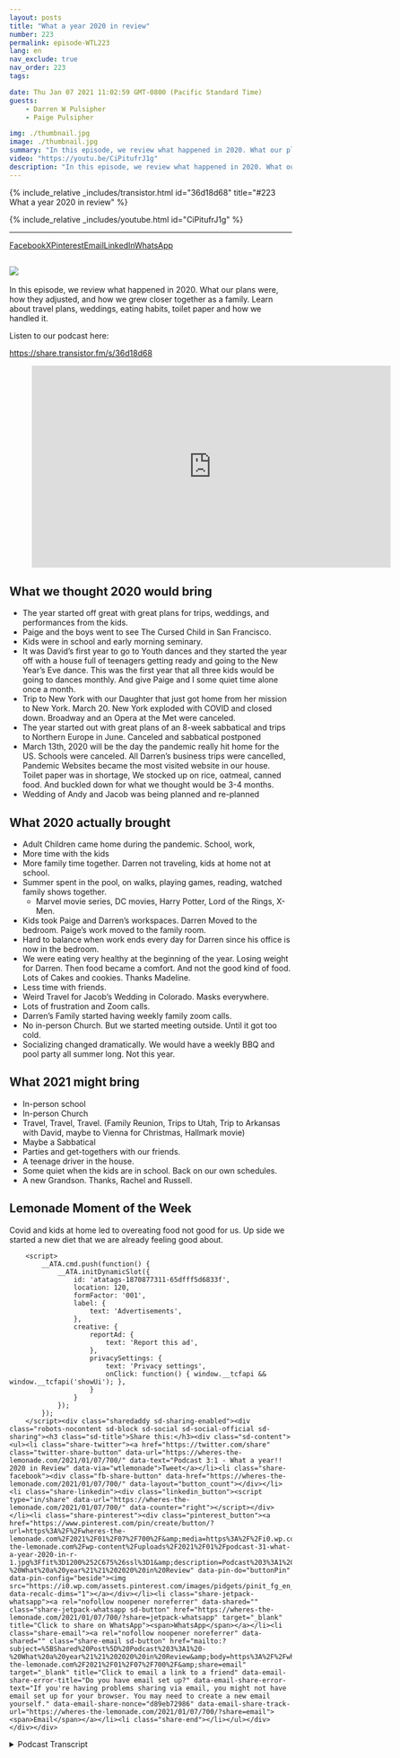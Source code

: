 ```yaml
---
layout: posts
title: "What a year 2020 in review"
number: 223
permalink: episode-WTL223
lang: en
nav_exclude: true
nav_order: 223
tags:

date: Thu Jan 07 2021 11:02:59 GMT-0800 (Pacific Standard Time)
guests:
    - Darren W Pulsipher
    - Paige Pulsipher

img: ./thumbnail.jpg
image: ./thumbnail.jpg
summary: "In this episode, we review what happened in 2020. What our plans were, how they adjusted, and how we grew closer together as a family. Learn about travel plans, weddings, eating habits, toilet paper, and how we handled it."
video: "https://youtu.be/CiPitufrJ1g"
description: "In this episode, we review what happened in 2020. What our plans were, how they adjusted, and how we grew closer together as a family. Learn about travel plans, weddings, eating habits, toilet paper, and how we handled it."
---
```


<div>
{% include_relative _includes/transistor.html id="36d18d68" title="#223 What a year 2020 in review" %}

{% include_relative _includes/youtube.html id="CiPitufrJ1g" %}
</div>

---

<div class="meks_ess layout-6-1 rectangle solid"><a href="#" class="meks_ess-item socicon-facebook" data-url="http://www.facebook.com/sharer/sharer.php?u=https%3A%2F%2Fwheres-the-lemonade.com%2F2021%2F01%2F07%2F700%2F&amp;t=Podcast%203%3A1%20%E2%80%93%20What%20a%20year%21%21%202020%20in%20Review"><span>Facebook</span></a><a href="#" class="meks_ess-item socicon-twitter" data-url="http://twitter.com/intent/tweet?url=https%3A%2F%2Fwheres-the-lemonade.com%2F2021%2F01%2F07%2F700%2F&amp;text=Podcast%203%3A1%20%E2%80%93%20What%20a%20year%21%21%202020%20in%20Review"><span>X</span></a><a href="#" class="meks_ess-item socicon-pinterest" data-url="http://pinterest.com/pin/create/button/?url=https%3A%2F%2Fwheres-the-lemonade.com%2F2021%2F01%2F07%2F700%2F&amp;media=https%3A%2F%2Fi0.wp.com%2Fwheres-the-lemonade.com%2Fwp-content%2Fuploads%2F2021%2F01%2Fpodcast-31-what-a-year-2020-in-r-1.jpg%3Ffit%3D1280%252C720%26amp%3Bssl%3D1&amp;description=Podcast%203%3A1%20%E2%80%93%20What%20a%20year%21%21%202020%20in%20Review"><span>Pinterest</span></a><a href="mailto:?subject=Podcast%203%3A1%20%E2%80%93%20What%20a%20year%21%21%202020%20in%20Review&amp;body=https%3A%2F%2Fwheres-the-lemonade.com%2F2021%2F01%2F07%2F700%2F" class="meks_ess-item  socicon-mail prevent-share-popup "><span>Email</span></a><a href="#" class="meks_ess-item socicon-linkedin" data-url="https://www.linkedin.com/cws/share?url=https%3A%2F%2Fwheres-the-lemonade.com%2F2021%2F01%2F07%2F700%2F"><span>LinkedIn</span></a><a href="https://api.whatsapp.com/send?text=Podcast%203%3A1%20%E2%80%93%20What%20a%20year%21%21%202020%20in%20Review https%3A%2F%2Fwheres-the-lemonade.com%2F2021%2F01%2F07%2F700%2F" class="meks_ess-item socicon-whatsapp prevent-share-popup"><span>WhatsApp</span></a></div>
<div class="wp-block-columns is-layout-flex wp-container-core-columns-is-layout-1 wp-block-columns-is-layout-flex">
<div class="wp-block-column is-layout-flow wp-block-column-is-layout-flow">
<h2 class="wp-block-heading"><img decoding="async" src="https://i0.wp.com/lh3.googleusercontent.com/-9CrIJVESNL4/XnrMdc7hQaI/AAAAAAAB7IY/Lu8FERrzhncUdklWSjFv8fqkvgmfj48UgCK8BGAsYHg/s512/2020-03-24.jpg?ssl=1" data-recalc-dims="1"></h2>



<p>In this episode, we review what happened in 2020. What our plans were, how they adjusted, and how we grew closer together as a family. Learn about travel plans, weddings, eating habits, toilet paper and how we handled it.</p>
</div>



<div class="wp-block-column is-layout-flow wp-block-column-is-layout-flow">
<p>Listen to our podcast here:</p>



<a class="wp-block-jetpack-podcast-player jetpack-podcast-player__direct-link ticss-66efac4f" href="https://share.transistor.fm/s/36d18d68">https://share.transistor.fm/s/36d18d68</a>
</div>
</div>



<figure class="wp-block-embed is-type-video is-provider-youtube wp-block-embed-youtube wp-embed-aspect-16-9 wp-has-aspect-ratio"><div class="wp-block-embed__wrapper">
<span class="embed-youtube" style="text-align:center; display: block;"><iframe class="youtube-player" width="640" height="360" src="https://www.youtube.com/embed/CiPitufrJ1g?version=3&amp;rel=1&amp;showsearch=0&amp;showinfo=1&amp;iv_load_policy=1&amp;fs=1&amp;hl=en-US&amp;autohide=2&amp;wmode=transparent" allowfullscreen="true" style="border:0;" sandbox="allow-scripts allow-same-origin allow-popups allow-presentation allow-popups-to-escape-sandbox"></iframe></span>
</div></figure>



<h2 class="wp-block-heading">What we thought 2020 would bring</h2>



<ul><li>The year started off great with great plans for trips, weddings, and performances from the kids.</li><li>Paige and the boys went to see The Cursed Child in San Francisco.</li><li>Kids were in school and early morning seminary.</li><li>It was David’s first year to go to Youth dances and they started the year off with a house full of teenagers getting ready and going to the New Year’s Eve dance. This was the first year that all three kids would be going to dances monthly. And give Paige and I some quiet time alone once a month.</li><li>Trip to New York with our Daughter that just got home from her mission to New York. March 20. New York exploded with COVID and closed down. Broadway and an Opera at the Met were canceled.</li><li>The year started out with great plans of an 8-week sabbatical and trips to Northern Europe in June. Canceled and sabbatical postponed</li><li>March 13th, 2020 will be the day the pandemic really hit home for the US. Schools were canceled. All Darren’s business trips were cancelled, Pandemic Websites became the most visited website in our house. Toilet paper was in shortage, We stocked up on rice, oatmeal, canned food. And buckled down for what we thought would be 3-4 months.</li><li>Wedding of Andy and Jacob was being planned and re-planned</li></ul>



<h2 class="wp-block-heading">What 2020 actually brought</h2>



<ul><li>Adult Children came home during the pandemic. School, work,</li><li>More time with the kids</li><li>More family time together. Darren not traveling, kids at home not at school.</li><li>Summer spent in the pool, on walks, playing games, reading, watched family shows together.&nbsp;<ul><li>Marvel movie series, DC movies, Harry Potter, Lord of the Rings, X-Men.</li></ul></li><li>Kids took Paige and Darren’s workspaces. Darren Moved to the bedroom. Paige’s work moved to the family room.</li><li>Hard to balance when work ends every day for Darren since his office is now in the bedroom.</li><li>We were eating very healthy at the beginning of the year. Losing weight for Darren. Then food became a comfort. And not the good kind of food. Lots of Cakes and cookies. Thanks Madeline.</li><li>Less time with friends.</li><li>Weird Travel for Jacob’s Wedding in Colorado. Masks everywhere.</li><li>Lots of frustration and Zoom calls.</li><li>Darren’s Family started having weekly family zoom calls.</li><li>No in-person Church. But we started meeting outside. Until it got too cold.</li><li>Socializing changed dramatically. We would have a weekly BBQ and pool party all summer long. Not this year.</li></ul>



<h2 class="wp-block-heading">What 2021 might bring</h2>



<ul><li>In-person school</li><li>In-person Church</li><li>Travel, Travel, Travel. (Family Reunion, Trips to Utah, Trip to Arkansas with David, maybe to Vienna for Christmas, Hallmark movie)</li><li>Maybe a Sabbatical</li><li>Parties and get-togethers with our friends.</li><li>A teenage driver in the house.&nbsp;</li><li>Some quiet when the kids are in school. Back on our own schedules.</li><li>A new Grandson. Thanks, Rachel and Russell.</li></ul>



<h2 class="wp-block-heading">Lemonade Moment of the Week</h2>



<p>Covid and kids at home led to overeating food not good for us. Up side we started a new diet that we are already feeling good about.</p>
		<div id="atatags-1870877311-65dfff5d6833f"></div>
		
		<script>
			__ATA.cmd.push(function() {
				__ATA.initDynamicSlot({
					id: 'atatags-1870877311-65dfff5d6833f',
					location: 120,
					formFactor: '001',
					label: {
						text: 'Advertisements',
					},
					creative: {
						reportAd: {
							text: 'Report this ad',
						},
						privacySettings: {
							text: 'Privacy settings',
							onClick: function() { window.__tcfapi && window.__tcfapi('showUi'); },
						}
					}
				});
			});
		</script><div class="sharedaddy sd-sharing-enabled"><div class="robots-nocontent sd-block sd-social sd-social-official sd-sharing"><h3 class="sd-title">Share this:</h3><div class="sd-content"><ul><li class="share-twitter"><a href="https://twitter.com/share" class="twitter-share-button" data-url="https://wheres-the-lemonade.com/2021/01/07/700/" data-text="Podcast 3:1 - What a year!! 2020 in Review" data-via="wtlemonade">Tweet</a></li><li class="share-facebook"><div class="fb-share-button" data-href="https://wheres-the-lemonade.com/2021/01/07/700/" data-layout="button_count"></div></li><li class="share-linkedin"><div class="linkedin_button"><script type="in/share" data-url="https://wheres-the-lemonade.com/2021/01/07/700/" data-counter="right"></script></div></li><li class="share-pinterest"><div class="pinterest_button"><a href="https://www.pinterest.com/pin/create/button/?url=https%3A%2F%2Fwheres-the-lemonade.com%2F2021%2F01%2F07%2F700%2F&amp;media=https%3A%2F%2Fi0.wp.com%2Fwheres-the-lemonade.com%2Fwp-content%2Fuploads%2F2021%2F01%2Fpodcast-31-what-a-year-2020-in-r-1.jpg%3Ffit%3D1200%252C675%26ssl%3D1&amp;description=Podcast%203%3A1%20-%20What%20a%20year%21%21%202020%20in%20Review" data-pin-do="buttonPin" data-pin-config="beside"><img src="https://i0.wp.com/assets.pinterest.com/images/pidgets/pinit_fg_en_rect_gray_20.png" data-recalc-dims="1"></a></div></li><li class="share-jetpack-whatsapp"><a rel="nofollow noopener noreferrer" data-shared="" class="share-jetpack-whatsapp sd-button" href="https://wheres-the-lemonade.com/2021/01/07/700/?share=jetpack-whatsapp" target="_blank" title="Click to share on WhatsApp"><span>WhatsApp</span></a></li><li class="share-email"><a rel="nofollow noopener noreferrer" data-shared="" class="share-email sd-button" href="mailto:?subject=%5BShared%20Post%5D%20Podcast%203%3A1%20-%20What%20a%20year%21%21%202020%20in%20Review&amp;body=https%3A%2F%2Fwheres-the-lemonade.com%2F2021%2F01%2F07%2F700%2F&amp;share=email" target="_blank" title="Click to email a link to a friend" data-email-share-error-title="Do you have email set up?" data-email-share-error-text="If you're having problems sharing via email, you might not have email set up for your browser. You may need to create a new email yourself." data-email-share-nonce="d89eb72986" data-email-share-track-url="https://wheres-the-lemonade.com/2021/01/07/700/?share=email"><span>Email</span></a></li><li class="share-end"></li></ul></div></div></div>

<details>
<summary> Podcast Transcript </summary>

<p></p>

</details>
